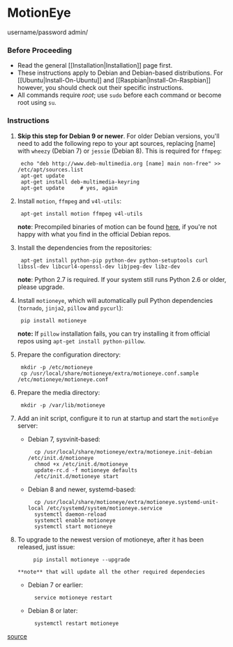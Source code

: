 # MotionEye
username/password
admin/

### Before Proceeding
* Read the general [[Installation|Installation]] page first.
* These instructions apply to Debian and Debian-based distributions. For [[Ubuntu|Install-On-Ubuntu]] and [[Raspbian|Install-On-Raspbian]] however, you should check out their specific instructions.
* All commands require *root*; use `sudo` before each command or become root using `su`.

### Instructions
1. **Skip this step for Debian 9 or newer**. For older Debian versions, you'll need to add the following repo to your apt sources, replacing [name] with `wheezy` (Debian 7) or `jessie` (Debian 8). This is required for `ffmpeg`:

        echo "deb http://www.deb-multimedia.org [name] main non-free" >> /etc/apt/sources.list
        apt-get update
        apt-get install deb-multimedia-keyring
        apt-get update     # yes, again

2. Install `motion`, `ffmpeg` and `v4l-utils`:

        apt-get install motion ffmpeg v4l-utils

    **note**: Precompiled binaries of motion can be found [here](https://github.com/Motion-Project/motion/releases/), if you're not happy with what you find in the official Debian repos.

3. Install the dependencies from the repositories:

        apt-get install python-pip python-dev python-setuptools curl libssl-dev libcurl4-openssl-dev libjpeg-dev libz-dev

    **note**: Python 2.7 is required. If your system still runs Python 2.6 or older, please upgrade.

4. Install `motioneye`, which will automatically pull Python dependencies (`tornado`, `jinja2`, `pillow` and `pycurl`):

        pip install motioneye

    **note:** If `pillow` installation fails, you can try installing it from official repos using `apt-get install python-pillow`.

5. Prepare the configuration directory:

        mkdir -p /etc/motioneye
        cp /usr/local/share/motioneye/extra/motioneye.conf.sample /etc/motioneye/motioneye.conf

6. Prepare the media directory:

        mkdir -p /var/lib/motioneye

7. Add an init script, configure it to run at startup and start the `motionEye` server:

    * Debian 7, sysvinit-based:

            cp /usr/local/share/motioneye/extra/motioneye.init-debian /etc/init.d/motioneye
            chmod +x /etc/init.d/motioneye
            update-rc.d -f motioneye defaults
            /etc/init.d/motioneye start

    * Debian 8 and newer, systemd-based:

            cp /usr/local/share/motioneye/extra/motioneye.systemd-unit-local /etc/systemd/system/motioneye.service
            systemctl daemon-reload
            systemctl enable motioneye
            systemctl start motioneye

8. To upgrade to the newest version of motioneye, after it has been released, just issue:

            pip install motioneye --upgrade

       **note** that will update all the other required dependecies

    * Debian 7 or earlier:

            service motioneye restart

    * Debian 8 or later:

            systemctl restart motioneye


[source](https://github.com/ccrisan/motioneye/wiki/Install-On-Raspbian)
